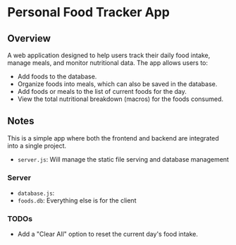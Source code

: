 # Personal Food Tracker App

## Overview
A web application designed to help users track their daily food intake, manage meals, and monitor nutritional data. The app allows users to:

- Add foods to the database.
- Organize foods into meals, which can also be saved in the database.
- Add foods or meals to the list of current foods for the day.
- View the total nutritional breakdown (macros) for the foods consumed.

## Notes

This is a simple app where both the frontend and backend are integrated into a single project.

- `server.js`: Will manage the static file serving and database management

### Server
- `database.js`:
- `foods.db`: 
Everything else is for the client

### TODOs
- Add a "Clear All" option to reset the current day's food intake.
